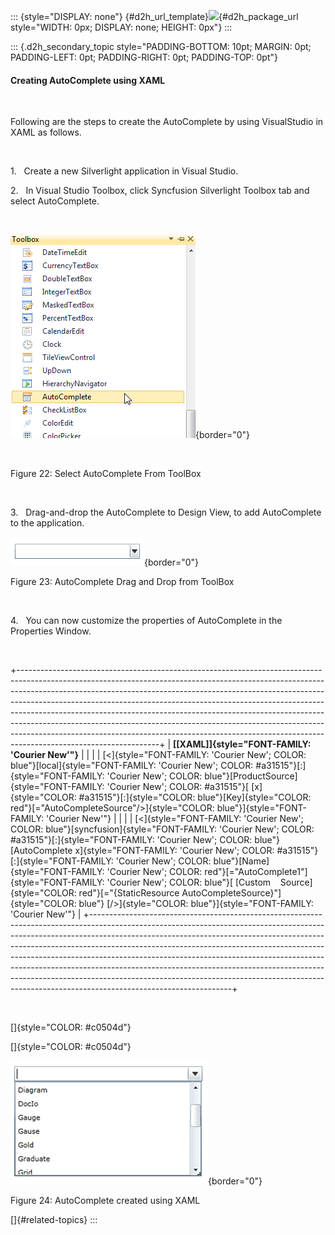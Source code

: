 ::: {style="DISPLAY: none"}
[](ms-xhelp:///?Id=d2h_url_template){#d2h_url_template}![](!package_url!){#d2h_package_url style="WIDTH: 0px; DISPLAY: none; HEIGHT: 0px"}
:::

::: {.d2h_secondary_topic style="PADDING-BOTTOM: 10pt; MARGIN: 0pt; PADDING-LEFT: 0pt; PADDING-RIGHT: 0pt; PADDING-TOP: 0pt"}
#### Creating AutoComplete using XAML

 

Following are the steps to create the AutoComplete by using VisualStudio in XAML as follows.

 

1.   Create a new Silverlight application in Visual Studio.

2.   In Visual Studio Toolbox, click Syncfusion Silverlight Toolbox tab and select AutoComplete.

 

![Description: C:\\Users\\Dhileep\\Desktop\\Vol4-Documentation\\ScreenShots\\WPF-AC\\AutoCompleteFromToolBox.png](../ImagesExt/image261_29.png){border="0"}

 

Figure 22: Select AutoComplete From ToolBox

 

3.   Drag-and-drop the AutoComplete to Design View, to add AutoComplete to the application.

![Description: C:\\Users\\Dhileep\\Desktop\\Vol4-Documentation\\ScreenShots\\AcDrag&DroppedFromToolBox.png](../ImagesExt/image261_30.png){border="0"}

Figure 23: AutoComplete Drag and Drop from ToolBox

 

4.   You can now customize the properties of AutoComplete in the Properties Window.

 

+-----------------------------------------------------------------------------------------------------------------------------------------------------------------------------------------------------------------------------------------------------------------------------------------------------------------------------------------------------------------------------------------------------------------------------------------------------------------------------------------------------------------------------------------------------------------------------------------------------+
| **[\[XAML\]]{style="FONT-FAMILY: 'Courier New'"}**                                                                                                                                                                                                                                                                                                                                                                                                                                                                                                                                                  |
|                                                                                                                                                                                                                                                                                                                                                                                                                                                                                                                                                                                                     |
| [\<]{style="FONT-FAMILY: 'Courier New'; COLOR: blue"}[local]{style="FONT-FAMILY: 'Courier New'; COLOR: #a31515"}[:]{style="FONT-FAMILY: 'Courier New'; COLOR: blue"}[ProductSource]{style="FONT-FAMILY: 'Courier New'; COLOR: #a31515"}[ [x]{style="COLOR: #a31515"}[:]{style="COLOR: blue"}[Key]{style="COLOR: red"}[=\"AutoCompleteSource\"/\>]{style="COLOR: blue"}]{style="FONT-FAMILY: 'Courier New'"}                                                                                                                                                                                         |
|                                                                                                                                                                                                                                                                                                                                                                                                                                                                                                                                                                                                     |
| [\<]{style="FONT-FAMILY: 'Courier New'; COLOR: blue"}[syncfusion]{style="FONT-FAMILY: 'Courier New'; COLOR: #a31515"}[:]{style="FONT-FAMILY: 'Courier New'; COLOR: blue"}[AutoComplete x]{style="FONT-FAMILY: 'Courier New'; COLOR: #a31515"}[:]{style="FONT-FAMILY: 'Courier New'; COLOR: blue"}[Name]{style="FONT-FAMILY: 'Courier New'; COLOR: red"}[=\"AutoComplete1\"]{style="FONT-FAMILY: 'Courier New'; COLOR: blue"}[ [Custom    Source]{style="COLOR: red"}[=\"{StaticResource AutoCompleteSource}\"]{style="COLOR: blue"} [/\>]{style="COLOR: blue"}]{style="FONT-FAMILY: 'Courier New'"} |
+-----------------------------------------------------------------------------------------------------------------------------------------------------------------------------------------------------------------------------------------------------------------------------------------------------------------------------------------------------------------------------------------------------------------------------------------------------------------------------------------------------------------------------------------------------------------------------------------------------+

 

[]{style="COLOR: #c0504d"} 

[]{style="COLOR: #c0504d"} 

![](../ImagesExt/image261_31.png){border="0"}

Figure 24: AutoComplete created using XAML

[]{#related-topics}
:::
